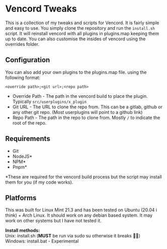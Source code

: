 # Vencord Tweaks
This is a collection of my tweaks and scripts for Vencord. It is fairly simple and easy to use. You simply clone the repository and run the `install.sh` script. It will reinstall vencord with all plugins in plugins.map keeping them up to date. You can also customise the insides of vencord using the overrides folder. 

## Configuration
You can also add your own plugins to the plugins.map file. using the following format:
```
<override path>;<git url>;<repo path>
```

* Override Path - The path in the vencord build to place the plugin. Typically `src/userplugins/x_plugin`
* Git URL - The URL to clone the repo from. This can be a gitlab, github or any other git repo. (Most userplugins will point to a github link)
* Repo Path - The path in the repo to clone from. Mostly `/` to indicate the root of the repo.

## Requirements
* Git
* NodeJS*
* NPM*
* Pnpm*

*These are required for the vencord build process but the script may install them for you (if my code works).

## Platforms
This was built for Linux Mint 21.3 and has been tested on Ubuntu (20.04 i think) + Arch Linux. It should work on any debian based system. It may work on other systems but I have not tested it.<br/>

**Install methods:**<br/>
Unix: install.sh (**MUST** be run via sudo su otherwise it breaks 🤷🏻)<br/>
Windows: install.bat - Experimental